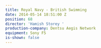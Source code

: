 ```yaml
---
title: Royal Navy - British Swimming
date: 2014-05-14 18:51:00 Z
position: 68
director: 'Hamish Storey '
production-company: Dentsu Aegis Network
equipment: Sony F5
is-shown: false
---
```


